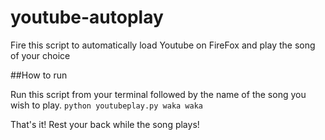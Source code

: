 # youtube-autoplay
Fire this script to automatically load Youtube on FireFox and play the song of your choice

##How to run

Run this script from your terminal followed by the name of the song you wish to play.
`python youtubeplay.py waka waka`


That's it! Rest your back while the song plays!

